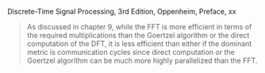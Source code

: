 Discrete-Time Signal Processing, 3rd Edition, Oppenheim, Preface, xx
>As discussed in chapter 9, while the FFT is more efficient in terms of the required multiplications than the Goertzel algorithm or the direct computation of the DFT, it is less efficient than either if the dominant metric is communication cycles since direct computation or the Goertzel algorithm can be much more highly parallelized than the FFT.